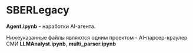 # SBERLegacy
**Agent.ipynb** - наработки AI-агента.

Нижеуказанные файлы являются одним проектом - AI-парсер-краулер СМИ
**LLMAnalyst.ipynb**, 
**multi_parser.ipynb**
